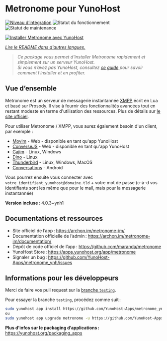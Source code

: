 <!--
Nota bene : ce README est automatiquement généré par <https://github.com/YunoHost/apps/tree/master/tools/readme_generator>
Il NE doit PAS être modifié à la main.
-->

# Metronome pour YunoHost

[![Niveau d’intégration](https://dash.yunohost.org/integration/metronome.svg)](https://dash.yunohost.org/appci/app/metronome) ![Statut du fonctionnement](https://ci-apps.yunohost.org/ci/badges/metronome.status.svg) ![Statut de maintenance](https://ci-apps.yunohost.org/ci/badges/metronome.maintain.svg)

[![Installer Metronome avec YunoHost](https://install-app.yunohost.org/install-with-yunohost.svg)](https://install-app.yunohost.org/?app=metronome)

*[Lire le README dans d'autres langues.](./ALL_README.md)*

> *Ce package vous permet d’installer Metronome rapidement et simplement sur un serveur YunoHost.*  
> *Si vous n’avez pas YunoHost, consultez [ce guide](https://yunohost.org/install) pour savoir comment l’installer et en profiter.*

## Vue d’ensemble

Metronome est un serveur de messagerie instantannée [XMPP](https://fr.wikipedia.org/wiki/XMPP) écrit en Lua et basé sur Prosody. Il vise à fournir des fonctionnalités avancées tout en restant modeste en terme d'utilisation des ressources. Plus de détails sur [le site officiel](https://archon.im/metronome-im/).

Pour utiliser Metronome / XMPP, vous aurez également besoin d'un client, par exemple :

- [Movim](https://movim.eu) - Web - disponible en tant qu'app YunoHost
- [ConverseJS](https://conversejs.org) - Web - disponible en tant qu'app YunoHost
- [Gajim](https://gajim.org/) - Linux, Windows
- [Dino](https://dino.im) - Linux
- [Thunderbird](https://www.thunderbird.net/fr/) - Linux, Windows, MacOS
- [Conversations](https://conversations.im/) - Android

Vous pourrez ensuite vous connecter avec `votre_identifiant_yunohost@domaine.tld` + votre mot de passe (c-à-d vos identifiants sont les même que pour le mail, mais pour la messagerie instantannée)


**Version incluse :** 4.0.3~ynh1
## Documentations et ressources

- Site officiel de l’app : <https://archon.im/metronome-im/>
- Documentation officielle de l’admin : <https://archon.im/metronome-im/documentation/>
- Dépôt de code officiel de l’app : <https://github.com/maranda/metronome>
- YunoHost Store : <https://apps.yunohost.org/app/metronome>
- Signaler un bug : <https://github.com/YunoHost-Apps/metronome_ynh/issues>

## Informations pour les développeurs

Merci de faire vos pull request sur la [branche `testing`](https://github.com/YunoHost-Apps/metronome_ynh/tree/testing).

Pour essayer la branche `testing`, procédez comme suit :

```bash
sudo yunohost app install https://github.com/YunoHost-Apps/metronome_ynh/tree/testing --debug
ou
sudo yunohost app upgrade metronome -u https://github.com/YunoHost-Apps/metronome_ynh/tree/testing --debug
```

**Plus d’infos sur le packaging d’applications :** <https://yunohost.org/packaging_apps>
